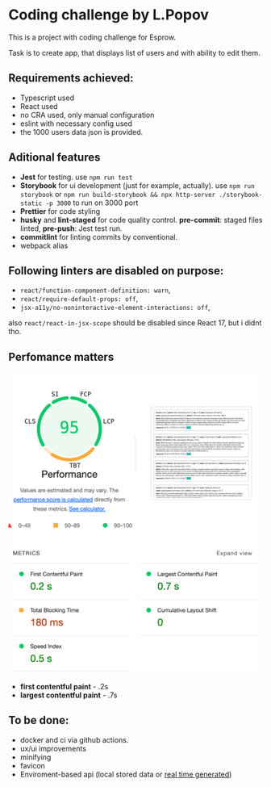 # Coding challenge by L.Popov

This is a project with coding challenge for Esprow.

Task is to create app, that displays list of users and with ability to edit them.

## Requirements achieved:
- Typescript used
- React used
- no CRA used, only manual configuration
- eslint with necessary config used
- the 1000 users data json is provided.

## Aditional features
- **Jest** for testing. use `npm run test`
- **Storybook** for ui development (just for example, actually). use `npm run storybook` or `npm run build-storybook && npx http-server ./storybook-static -p 3000` to run on 3000 port
- **Prettier** for code styling
- **husky** and **lint-staged** for code quality control. **pre-commit**:  staged files linted, **pre-push**: Jest test run.
- **commitlint** for linting commits by conventional.
- webpack alias

## Following linters are disabled on purpose:
- `react/function-component-definition: warn`,
- `react/require-default-props: off`,
- `jsx-a11y/no-noninteractive-element-interactions: off`,

also `react/react-in-jsx-scope` should be disabled since React 17, but i didnt tho.

## Perfomance matters
![img.png](perf_metrics.png)

- **first contentful paint** - .2s
- **largest contentful paint** - .7s

## To be done:
- docker and ci via github actions.
- ux/ui improvements
- minifying
- favicon
- Enviroment-based api (local stored data or [real time generated](https://next.json-generator.com/docs))